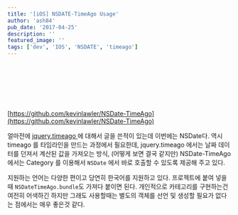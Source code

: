 ```yaml
---
title: '[iOS] NSDATE-TimeAgo Usage'
author: 'ash84'
pub_date: '2017-04-25'
description: ''
featured_image: ''
tags: ['dev', 'IOS', 'NSDATE', 'timeago']
---
```



<script async src="//pagead2.googlesyndication.com/pagead/js/adsbygoogle.js"></script>
<!-- 페이지내_긴_배너 -->
<ins class="adsbygoogle"
     style="display:inline-block;width:728px;height:90px"
     data-ad-client="ca-pub-8699046198561974"
     data-ad-slot="5480877276"></ins>
<script>
(adsbygoogle = window.adsbygoogle || []).push({});
</script>

[https://github.com/kevinlawler/NSDate-TimeAgo](https://github.com/kevinlawler/NSDate-TimeAgo)

얼마전에 [jquery.timeago ](http://ash84.net/2015/03/24/jquery-jquerytimeagojs-%EB%AA%87%EC%B4%88%EC%A0%84-%EB%AA%87%EC%9D%BC%EC%A0%84-%EA%B3%84%EC%82%B0%ED%95%98%EA%B8%B0/)에 대해서 글을 쓴적이 있는데 이번에는 NSDate다. 역시 timeago 를 타임라인을 만드는 과정에서 필요한데, jquery.timeago 에서는 날짜 데이터를 던져서 계산된 값을 가져오는 방식, (어떻게 보면 결국 같지만) NSDate-TimeAgo 에서는 Category 를 이용해서 `NSDate` 에서 바로 호출할 수 있도록 제공해 주고 있다.

<script src="https://gist.github.com/AhnSeongHyun/16d486196b5cbb243a7b.js"></script>

지원하는 언어는 다양한 편이고 당연히 한국어를 지원하고 있다. 프로젝트에 붙여 넣을때 `NSDateTimeAgo.bundle`도 가져다 붙이면 된다. 개인적으로 카테고리를 구현하는건 여전히 어색하긴 하지만 그래도 사용할때는 별도의 객체를 선언 및 생성할 필요가 없다는 점에서는 매우 좋은것 같다.

 

 



